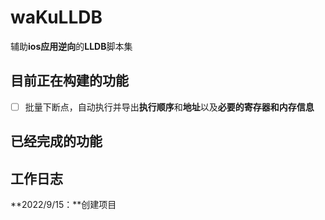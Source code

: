 # waKuLLDB
辅助**ios应用逆向**的**LLDB**脚本集


## 目前正在构建的功能
- [ ] 批量下断点，自动执行并导出**执行顺序**和**地址**以及**必要的寄存器和内存信息**
## 已经完成的功能
## 工作日志
**2022/9/15：**创建项目
